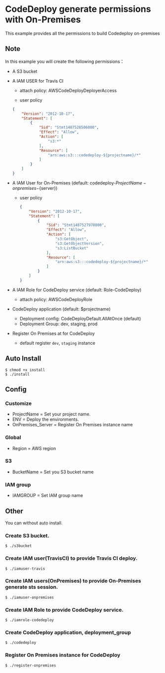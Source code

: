 # CodeDeploy generate permissions with On-Premises
This example provides all the permissions to build Codedeploy on-premises

## Note
In this example you will create the following permissions：

- A S3 bucket

- A IAM USER for Travis CI

    - attach policy: AWSCodeDeployDeployerAccess

    - user policy
    ```json
    {
        "Version": "2012-10-17",
        "Statement": [
            {
                "Sid": "Stmt1487528506000",
                "Effect": "Allow",
                "Action": [
                    "s3:*"
                ],
                "Resource": [
                    "arn:aws:s3:::codedeploy-${projectname}/*"
                ]
            }
        ]
    }
    ```

- A IAM User for On-Premises (default: codedeploy-${ProjectName}-onpremises-${server})

    - user policy

        ```json
        {
            "Version": "2012-10-17",
            "Statement": [
                {
                    "Sid": "Stmt1487527978000",
                    "Effect": "Allow",
                    "Action": [
                        "s3:GetObject",
                        "s3:GetObjectVersion",
                        "s3:ListBucket"
                    ],
                    "Resource": [
                        "arn:aws:s3:::codedeploy-${projectname}/*"
                    ]
                }
            ]
        }
        ```
- A IAM Role for CodeDeploy service (default: Role-CodeDeploy)

    - attach policy: AWSCodeDeployRole

- CodeDeploy application (default: $projectname)

    - Deployment config: CodeDeployDefault.AllAtOnce (default)
    - Deployment Group: dev, staging, prod

- Register On Premises at for CodeDeploy
    
    - default register `dev`, `staging` instance

## Auto Install

    $ chmod +x install
    $ ./install

## Config

### Customize

- ProjectName = Set your project name.
- ENV = Deploy the environments.
- OnPremises_Server = Register On Premises instance name

### Global
- Region = AWS region

### S3
- BucketName = Set you S3 bucket name

### IAM group

- IAMGROUP = Set IAM group name

## Other 
You can without auto install.

### Create S3 bucket.

    $ ./s3bucket

### Create IAM user(TravisCI) to provide Travis CI deploy.

    $ ./iamuser-travis

### Create IAM users(OnPremises) to provide On-Premises generate sts session.

    $ ./iamuser-onpremises

### Create IAM Role to provide CodeDeploy service.

    $ ./iamrole-codedeploy

### Create CodeDeploy application, deployment_group

    $ ./codedeploy    

### Register On Premises instance for CodeDeploy

    $ ./register-onpremises
